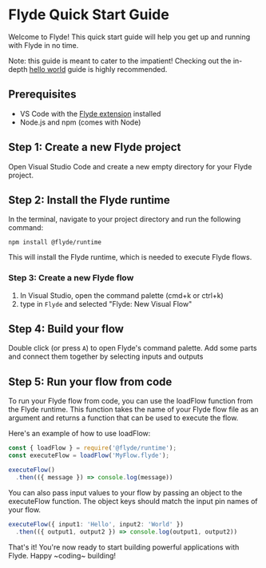 # Flyde Quick Start Guide
Welcome to Flyde! This quick start guide will help you get up and running with Flyde in no time.

Note: this guide is meant to cater to the impatient! Checking out the in-depth [hello world](/docs/Tutorials/hello-world-with-flyde) guide is highly recommended.

## Prerequisites
- VS Code with the [Flyde extension](https://marketplace.visualstudio.com/items?itemName=flyde.flyde-vscode) installed 
- Node.js and npm (comes with Node)

## Step 1: Create a new Flyde project
Open Visual Studio Code and create a new empty directory for your Flyde project.

## Step 2: Install the Flyde runtime
In the terminal, navigate to your project directory and run the following command:

`npm install @flyde/runtime`

This will install the Flyde runtime, which is needed to execute Flyde flows.

### Step 3: Create a new Flyde flow
1. In Visual Studio, open the command palette (cmd+k or ctrl+k)
2. type in `Flyde` and selected "Flyde: New Visual Flow"

## Step 4: Build your flow
Double click (or press `A`) to open Flyde's command palette.
Add some parts and connect them together by selecting inputs and outputs


## Step 5: Run your flow from code
To run your Flyde flow from code, you can use the loadFlow function from the Flyde runtime. This function takes the name of your Flyde flow file as an argument and returns a function that can be used to execute the flow.

Here's an example of how to use loadFlow:

```typescript
const { loadFlow } = require('@flyde/runtime');
const executeFlow = loadFlow('MyFlow.flyde');

executeFlow()
  .then(({ message }) => console.log(message))
```
You can also pass input values to your flow by passing an object to the executeFlow function. The object keys should match the input pin names of your flow.

```typescript
executeFlow({ input1: 'Hello', input2: 'World' })
  .then(({ output1, output2 }) => console.log(output1, output2))
```

That's it! You're now ready to start building powerful applications with Flyde. Happy ~coding~ building!
